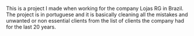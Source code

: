 This is a project I made when working for the company Lojas RG in Brazil. The project is in portuguese and it is basically cleaning all the mistakes and unwanted or
non essential clients from the list of clients the company had for the last 20 years.
